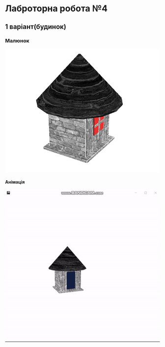 # Лаброторна робота №4

## 1 варіант(будинок)

### Малюнок
![lab](Capture.PNG)

#### Анімація
![lab](house_animation.gif)
